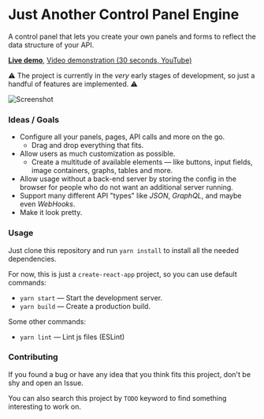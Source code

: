 # Just Another Control Panel Engine
A control panel that lets you create your own panels and forms to reflect the data structure of your API.

[**Live demo**](https://sk-m.github.io/jacpe-web-client), [Video demonstration (30 seconds, YouTube)](https://youtu.be/qHMpvPIf0lE)

⚠ The project is currently in the *very* early stages of development, so just a handful of features are implemented. ⚠

![Screenshot](https://i.gyazo.com/108741ad7ea2a7d5f5a0fda7cd357bce.gif)

### Ideas / Goals
* Configure all your panels, pages, API calls and more on the go.
	* Drag and drop everything that fits.
* Allow users as much customization as possible.
	* Create a multitude of available elements — like buttons, input fields, image containers, graphs, tables and more.
* Allow usage without a back-end server by storing the config in the browser for people who do not want an additional server running.
* Support many different API "types" like *JSON*, *GraphQL*, and maybe even *WebHooks*.
* Make it look pretty.

### Usage
Just clone this repository and run `yarn install` to install all the needed dependencies.

For now, this is just a `create-react-app` project, so you can use default commands:

* `yarn start` — Start the development server.
* `yarn build` — Create a production build.

Some other commands:

* `yarn lint` — Lint js files (ESLint)

### Contributing
If you found a bug or have any idea that you think fits this project, don't be shy and open an Issue.

You can also search this project by `TODO` keyword to find something interesting to work on.
